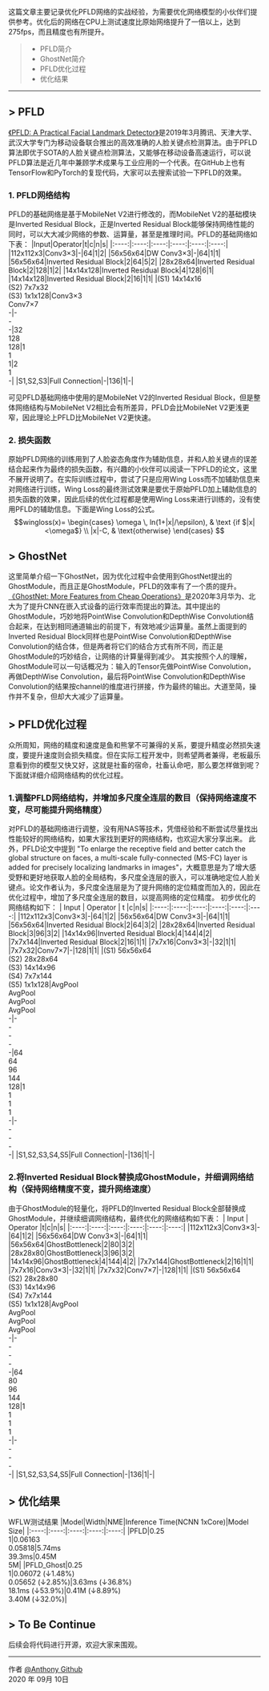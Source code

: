 这篇文章主要记录优化PFLD网络的实战经验，为需要优化网络模型的小伙伴们提供参考。优化后的网络在CPU上测试速度比原始网络提升了一倍以上，达到275fps，而且精度也有所提升。

> * PFLD简介
> * GhostNet简介
> * PFLD优化过程
> * 优化结果

------

## > PFLD

[《PFLD: A Practical Facial Landmark Detector》](https://arxiv.org/pdf/1902.10859.pdf)是2019年3月腾讯、天津大学、武汉大学专门为移动设备联合推出的高效准确的人脸关键点检测算法。由于PFLD算法即优于SOTA的人脸关键点检测算法，又能够在移动设备高速运行，可以说PFLD算法是近几年中兼顾学术成果与工业应用的一个代表。在GitHub上也有TensorFlow和PyTorch的复现代码，大家可以去搜索试验一下PFLD的效果。

### 1. PFLD网络结构
PFLD的基础网络是基于MobileNet V2进行修改的，而MobileNet V2的基础模块是Inverted Residual Block，正是Inverted Residual Block能够保持网络性能的同时，可以大大减少网络的参数、运算量，甚至是推理时间。PFLD的基础网络如下表：
|Input|Operator|t|c|n|s|
|:----:|:----:|:----:|:----:|:----:|:----:|
|112x112x3|Conv3×3|-|64|1|2|
|56x56x64|DW Conv3×3|-|64|1|1|
|56x56x64|Inverted Residual Block|2|64|5|2|
|28x28x64|Inverted Residual Block|2|128|1|2|
|14x14x128|Inverted Residual Block|4|128|6|1|
|14x14x128|Inverted Residual Block|2|16|1|1|
|(S1) 14x14x16<br>(S2) 7x7x32<br>(S3) 1x1x128|Conv3×3<br>Conv7×7<br>-|-<br>-<br>-|32<br>128<br>128|1<br>1<br>1|2<br>1<br>-|
|S1,S2,S3|Full Connection|-|136|1|-|

可见PFLD基础网络中使用的是MobileNet V2的Inverted Residual Block，但是整体网络结构与MobileNet V2相比会有所差异，PFLD会比MobileNet V2更浅更窄，因此理论上PFLD比MobileNet V2更快速。
### 2. 损失函数
原始PFLD网络的训练用到了人脸姿态角度作为辅助信息，并和人脸关键点的误差结合起来作为最终的损失函数，有兴趣的小伙伴可以阅读一下PFLD的论文，这里不展开说明了。在实际训练过程中，尝试了只是应用Wing Loss而不加辅助信息来对网络进行训练，Wing Loss的最终测试效果是要优于原始PFLD加上辅助信息的损失函数的效果，因此后续的优化过程都是使用Wing Loss来进行训练的，没有使用PFLD的辅助信息。下面是Wing Loss的公式。
$$wingloss(x)= \begin{cases} \omega \, ln(1+|x|/\epsilon), & \text {if $|x|<\omega$} \\ |x|-C, & \text{otherwise} \end{cases} $$

## > GhostNet
这里简单介绍一下GhostNet，因为优化过程中会使用到GhostNet提出的GhostModule，而且正是GhostModule，PFLD的效率有了一个质的提升。
[《GhostNet: More Features from Cheap Operations》](https://arxiv.org/pdf/1911.11907.pdf)是2020年3月华为、北大为了提升CNN在嵌入式设备的运行效率而提出的算法。其中提出的GhostModule，巧妙地将PointWise Convolution和DepthWise Convolution结合起来，在达到相同通道输出的前提下，有效地减少运算量。虽然上面提到的Inverted Residual Block同样也是PointWise Convolution和DepthWise Convolution的结合体，但是两者将它们的结合方式有所不同，而正是GhostModule的巧妙结合，让网络的计算量得到减少。
其实按照个人的理解，GhostModule可以一句话概况为：输入的Tensor先做PointWise Convolution，再做DepthWise Convolution，最后将PointWise Convolution和DepthWise Convolution的结果按channel的维度进行拼接，作为最终的输出。大道至简，操作并不复杂，但却大大减少了运算量。

## > PFLD优化过程
众所周知，网络的精度和速度是鱼和熊掌不可兼得的关系，要提升精度必然损失速度，要提升速度则会损失精度。但在实际工程开发中，则希望两者兼得，老板最乐意看到你的模型又快又好，这就是社畜的宿命，社畜认命吧，那么要怎样做到呢？下面就详细介绍网络结构的优化过程。
### 1.调整PFLD网络结构，并增加多尺度全连层的数目（保持网络速度不变，尽可能提升网络精度）
对PFLD的基础网络进行调整，没有用NAS等技术，凭借经验和不断尝试尽量找出性能较好的网络结构，如果大家找到更好的网络结构，也欢迎大家分享出来。
此外，PFLD论文中提到 "To enlarge the receptive field and better catch the global structure on faces, a multi-scale fully-connected (MS-FC) layer is added for precisely localizing landmarks in images"，大概意思是为了增大感受野和更好地获取人脸的全局结构，多尺度全连层的嵌入，可以准确地定位人脸关键点。论文作者认为，多尺度全连层是为了提升网络的定位精度而加入的，因此在优化过程中，增加了多尺度全连层的数目，以提高网络的定位精度。
初步优化的网络结构如下：
| Input        | Operator   |  t  |c|n|s|
|:----:|:----:|:----:|:----:|:----:|:----:|
|112x112x3|Conv3×3|-|64|1|2|
|56x56x64|DW Conv3×3|-|64|1|1|
|56x56x64|Inverted Residual Block|2|64|3|2|
|28x28x64|Inverted Residual Block|3|96|3|2|
|14x14x96|Inverted Residual Block|4|144|4|2|
|7x7x144|Inverted Residual Block|2|16|1|1|
|7x7x16|Conv3×3|-|32|1|1|
|7x7x32|Conv7×7|-|128|1|1|
|(S1) 56x56x64<br>(S2) 28x28x64<br>(S3) 14x14x96<br>(S4) 7x7x144<br>(S5) 1x1x128|AvgPool<br>AvgPool<br>AvgPool<br>AvgPool<br>-|-<br>-<br>-<br>-<br>-|64<br>64<br>96<br>144<br>128|1<br>1<br>1<br>1<br>-|-<br>-<br>-<br>-<br>-|
|S1,S2,S3,S4,S5|Full Connection|-|136|1|-|
### 2.将Inverted Residual Block替换成GhostModule，并细调网络结构（保持网络精度不变，提升网络速度）
由于GhostModule的轻量化，将PFLD的Inverted Residual Block全部替换成GhostModule，并继续细调网络结构，最终优化的网络结构如下表：
| Input        | Operator   |t|c|n|s|
|:----:|:----:|:----:|:----:|:----:|:----:|
|112x112x3|Conv3×3|-|64|1|2|
|56x56x64|DW Conv3×3|-|64|1|1|
|56x56x64|GhostBottleneck|2|80|3|2|
|28x28x80|GhostBottleneck|3|96|3|2|
|14x14x96|GhostBottleneck|4|144|4|2|
|7x7x144|GhostBottleneck|2|16|1|1|
|7x7x16|Conv3×3|-|32|1|1|
|7x7x32|Conv7×7|-|128|1|1|
|(S1) 56x56x64<br>(S2) 28x28x80<br>(S3) 14x14x96<br>(S4) 7x7x144<br>(S5) 1x1x128|AvgPool<br>AvgPool<br>AvgPool<br>AvgPool<br>-|-<br>-<br>-<br>-<br>-|64<br>80<br>96<br>144<br>128|1<br>1<br>1<br>1<br>-|-<br>-<br>-<br>-<br>-|
|S1,S2,S3,S4,S5|Full Connection|-|136|1|-|

## > 优化结果
WFLW测试结果
|Model|Width|NME|Inference Time(NCNN 1xCore)|Model Size|
|:----:|:----:|:----:|:----:|:----:|
|PFLD|0.25<br>1|0.06163<br>0.05818|5.74ms<br>39.3ms|0.45M<br>5M|
|PFLD_Ghost|0.25<br>1|0.06072 (&darr;1.48%)<br>0.05652 (&darr;2.85%)|3.63ms (&darr;36.8%)<br>18.1ms   (&darr;53.9%)|0.41M (&darr;8.89%)<br>3.40M (&darr;32.0%)|

## > To Be Continue
后续会将代码进行开源，欢迎大家来围观。


------

作者 [@Anthony Github][1]     
2020 年 09月 10日

[1]: https://github.com/AnthonyF333
